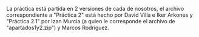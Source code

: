 La práctica está partida en 2 versiones de cada de nosotros, el archivo correspondiente a "Práctica 2" está hecho por David Villa e Iker Arkones y "Práctica 2.1" por Izan Murcia (a quien le corresponde el archivo de "apartados1y2.zip") y Marcos Rodríguez.
